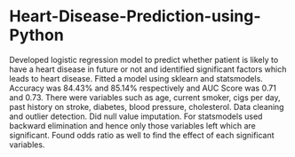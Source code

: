 # Heart-Disease-Prediction-using-Python
Developed logistic regression model to predict whether patient is likely to have a heart disease in future or not and identified significant factors which leads to heart disease. Fitted a model using sklearn and statsmodels. Accuracy was 84.43% and 85.14% respectively and AUC Score was 0.71 and 0.73. There were variables such as age, current smoker, cigs per day, past history on stroke, diabetes, blood pressure, cholesterol. Data cleaning and outlier detection. Did null value imputation. For statsmodels used backward elimination and hence only those variables left which are significant. Found odds ratio as well to find the effect of each significant variables.
